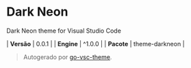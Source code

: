 # Dark Neon

Dark Neon theme for Visual Studio Code

| **Versão** | 0.0.1 |
| **Engine** | ^1.0.0 |
| **Pacote** | theme-darkneon |

> Autogerado por [go-vsc-theme](https://github.com/natalbu/go-vsc-theme).
